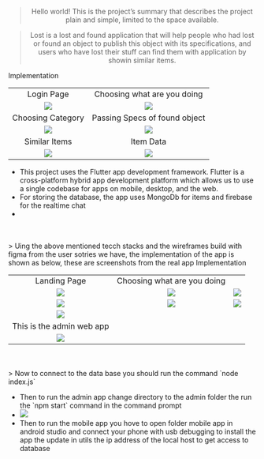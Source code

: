 <div align="center">

</div>

<div align="center">

> Hello world! This is the project’s summary that describes the project plain and simple, limited to the space available. 

> Lost is a lost and found application that will help people who had lost or found an object to publish this object with its specifications, and users who have lost their stuff can find them with application by showin similar items.
 </div>


 <table align="center" style="text-align: center;">
   <tr>Implementation</tr>
   <tr>
       <td>Login Page</td>
    <td>Choosing what are you doing</td>
   </tr>
   
   <tr>
     <td><img src="./Readme/one.png"/></td>
     <td><img src="./Readme/2.png"/></td>
     
   </tr>
   <tr>
       <td>Choosing Category</td>
    <td>Passing Specs of found object</td>
   </tr>
   
   <tr>
     <td><img src="./Readme/three.png"/></td>
     <td><img src="./Readme/four.png"/></td>
     
   </tr>
   <tr>
       <td>Similar Items</td>
    <td>Item Data</td>
   </tr>
   
   <tr>
     <td><img src="./Readme/five.png"/></td>
     <td><img src="./Readme/six.png"/></td>
     
   </tr>      
      
</table>
<ul>  
   <li>
      This project uses the Flutter app development framework. Flutter is a cross-platform hybrid app development platform which allows us to use a single codebase for apps on mobile, desktop, and the web.
   </li>
   <li>
       For storing the database, the app uses MongoDb for items and firebase for the realtime chat
      </li>
      <li>
      </ul>
      <br><br>
> Uing the above mentioned tecch stacks and the wireframes build with figma from the user sotries we have, the implementation of the app is shown as below, these are screenshots from the real app

<table align="center" style="text-align: center;">
   <tr>Implementation</tr>
   <tr>
       <td>Landing Page</td>
    <td>Choosing what are you doing</td>
   </tr>
   
   <tr>
     <td><img src="./Readme/sc1.jpeg"/></td>
     <td><img src="./Readme/sc2.jpeg"/></td>
     <td><img src="./Readme/sc5.jpeg"/></td>
     </tr>
  
   
   <tr>
     <td><img src="./Readme/sc6.jpeg"/></td>
     <td><img src="./Readme/sc7.jpeg"/></td>
     <td><img src="./Readme/sc4.jpeg"/></td>
     
   </tr>
   
   
   <tr>
     
   </tr>   
   <tr>
    <td><img src="./Readme/sc3.jpeg"/></td>
   </tr>  
   <tr>
   <td>
   This is the admin web app
   </td>
   </tr> 
     <tr>
   <td><img src="./Readme/admin.jpg"/></td>
   </tr> 
      
</table>
<br><br>
> Now to connect to the data base you should run the command  `node index.js`

<ul>  
   <li>
   Then to run the admin app change directory to the admin folder the run the `npm start` command in the command prompt
   </li>
   <li>
   <img src="./Readme/runadmin.jpg"/>
   </li>
     <li>
   Then to run the mobile app you hove to open folder mobile app in android studio and connect your phone with usb debugging to install the app the update in utils the ip address of the local host to get access to database
   </li>
  
   
</ul>

